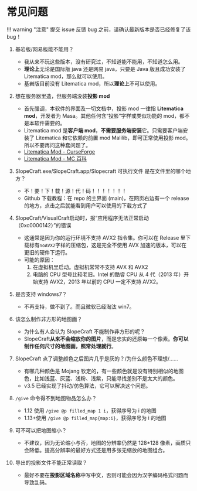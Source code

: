 # 常见问题

!!! warning "注意"
    提交 issue 反馈 bug 之前，请确认最新版本是否已经修复了该 bug！

1. 基岩版/网易版能不能用？

      - 我从来不玩这些版本，没有研究过，不知道能不能用，不知道怎么用。
      - **理论上**无论是国际版 java 还是网易 java，只要是 Java 版且成功安装了 Litematica mod，那么就可以使用。
      - 基岩版目前没有 Litematica mod，所以**理论上**不可以使用。

2. 想在服务器里造，但服务端没装**投影 mod**

      - 首先强调，本软件的界面及一切文档中，投影 mod 一律指 **Litematica mod**，开发者为 Masa。其他任何含“投影”字样或类似功能的 mod，都不是本软件需要的。
      - Litematica mod 是**客户端 mod**，**不需要服务端安装**它。只需要客户端安装了 Litematica 和它依赖的前置 mod Malilib，即可正常使用投影 mod。所以不要再问这种蠢问题了。
      - [Litematica Mod - CurseForge](https://www.curseforge.com/minecraft/mc-mods/litematica)
      - [Litematica Mod - MC 百科](https://www.mcmod.cn/class/2261.html)

3. SlopeCraft.exe/SlopeCraft.app/Slopecraft 可执行文件 是在文件里的哪个地方？

      - 不！要！下！载！源！代！码！！！！！！！
      - Github 下载教程：在 repo 的主界面 (main)，在网页右边有一个 release 的地方，点击之后就能看到用户可以使用的下载方式了

4. SlopeCraft/VisualCraft启动时，报“应用程序无法正常启动（0xc0000142）”的错误
   
      - 这通常是因为你的运行环境不支持 AVX2 指令集。你可以在 Release 里下载标有`noAVX2`字样的压缩包，这是完全不使用 AVX 加速的版本，可以在更旧的硬件下运行。
      - 可能的原因：
        1. 在虚拟机里启动。虚拟机常常不支持 AVX 和 AVX2
        2. 电脑的 CPU 型号比较老旧。Intel 的酷睿 CPU 从 4 代（2013 年）开始支持 AVX2，2013 年以前的 CPU 一定不支持 AVX2。

5. 是否支持 windows7？
   
      - 不再支持，做不到了。而且微软已经淘汰 win7。

6. 该怎么制作非方形的地图画？

      - 为什么有人会认为 SlopeCraft 不能制作非方形的呢？
      - SlopeCraft**从来不会缩放你的图片**，而是忠实的还原每一个像素。**你可以制作任何尺寸的地图画，照常处理就行**。

7. SlopeCraft 点了调整颜色之后图片几乎是灰的？/为什么颜色不理想/……

      - 有哪几种颜色是 Mojang 钦定的，有一些颜色就是没有特别相似的地图色，比如浅蓝、灰蓝、浅粉、浅紫，只能寻找差别不是太大的颜色。
      - v3.5 已经实现了抖动/仿色算法，它可以解决这个问题。

8. `/give` 命令得不到地图物品怎么办？

      - 1.12 使用 `/give @p filled_map 1 i`，获得序号为 i 的地图
      - 1.13+使用 `/give @p filled_map{map:i}`，获得序号为 i 的地图

9.  可不可以把地图缩小？

      - 不建议，因为无论缩小与否，地图的分辨率仍然是 128*128 像素，画质只会降低。提高分辨率的最好方式还是用多张无缩放的地图组合。

10. 导出的投影文件不能正常读取？

      - 最好不要在**投影区域名称**中写中文，否则可能会因为汉字编码格式问题而导致乱码。

